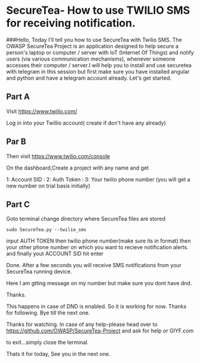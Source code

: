 # SecureTea- How to use TWILIO SMS for receiving notification.

###Hello, Today I'll tell you how to use SecureTea with Twilio SMS. The OWASP SecureTea Project is an application designed to help secure a person's laptop or computer / server with IoT (Internet Of Things) and notify users (via various communication mechanisms), whenever someone accesses their computer / server.I will help you to install and use securetea with telegram in this session but first make sure you have installed angular and python and have a telegram account already. Let's get started.


## Part A
Visit https://www.twilio.com/

Log in into your Twillio account( create if don't have any already)

## Par B 

Then visit https://www.twilio.com/console

On the dashboard,Create a project with any name and get

1: Account SID : 
2: Auth Token :
3: Your twilio phone number (you will get a new number on trial basis initially)

## Part C
Goto terminal
change directory where SecureTea files are stored

```sudo SecureTea.py --twilio_sms```

input AUTH TOKEN
then  twilio phone number(make sure its in format)
then your other phone number on which you want to recieve notification alerts.
and finally yout ACCOUNT SID
hit enter

Done.
After a few seconds you will receive SMS notifications from your SecureTea running device.

Here I am gtting message on my number but make sure you dont have dnd.

Thanks.

This happens in case of DND is enabled. So it is working for now. Thanks for following. Bye till the next one.

Thanks for watching. In case of any help-please head over to https://github.com/OWASP/SecureTea-Project and 
ask for help or GIYF.com

to exit...simply close the terminal.

Thats it for today, See you in the next one.
